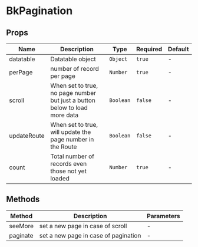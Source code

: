 # BkPagination

## Props

<!-- @vuese:BkPagination:props:start -->
|Name|Description|Type|Required|Default|
|---|---|---|---|---|
|datatable|Datatable object|`Object`|`true`|-|
|perPage|number of record per page|`Number`|`true`|-|
|scroll|When set to true, no page number but just a button below to load more data|`Boolean`|`false`|-|
|updateRoute|When set to true, will update the page number in the Route|`Boolean`|`false`|-|
|count|Total number of records even those not yet loaded|`Number`|`true`|-|

<!-- @vuese:BkPagination:props:end -->


## Methods

<!-- @vuese:BkPagination:methods:start -->
|Method|Description|Parameters|
|---|---|---|
|seeMore|set a new page in case of scroll|-|
|paginate|set a new page in case of pagination|-|

<!-- @vuese:BkPagination:methods:end -->


